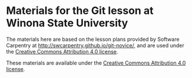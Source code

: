 # Materials for the Git lesson at Winona State University

The materials here are based on the lesson plans provided by Software Carpentry
at <http://swcarpentry.github.io/git-novice/>, and are used under the [Creative Commons Attribution 4.0 license](https://software-carpentry.org/license/).

These materials are available under the [Creative Commons Attribution 4.0 license](https://software-carpentry.org/license/).

